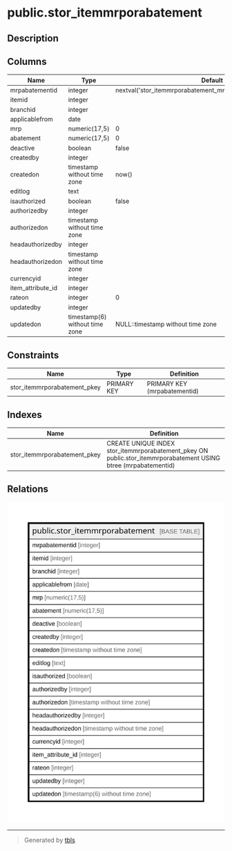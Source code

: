 # public.stor_itemmrporabatement

## Description

## Columns

| Name | Type | Default | Nullable | Children | Parents | Comment |
| ---- | ---- | ------- | -------- | -------- | ------- | ------- |
| mrpabatementid | integer | nextval('stor_itemmrporabatement_mrpabatementid_seq'::regclass) | false |  |  |  |
| itemid | integer |  | true |  |  |  |
| branchid | integer |  | true |  |  |  |
| applicablefrom | date |  | true |  |  |  |
| mrp | numeric(17,5) | 0 | true |  |  |  |
| abatement | numeric(17,5) | 0 | true |  |  |  |
| deactive | boolean | false | true |  |  |  |
| createdby | integer |  | true |  |  |  |
| createdon | timestamp without time zone | now() | true |  |  |  |
| editlog | text |  | true |  |  |  |
| isauthorized | boolean | false | true |  |  |  |
| authorizedby | integer |  | true |  |  |  |
| authorizedon | timestamp without time zone |  | true |  |  |  |
| headauthorizedby | integer |  | true |  |  |  |
| headauthorizedon | timestamp without time zone |  | true |  |  |  |
| currencyid | integer |  | true |  |  |  |
| item_attribute_id | integer |  | true |  |  |  |
| rateon | integer | 0 | true |  |  |  |
| updatedby | integer |  | true |  |  |  |
| updatedon | timestamp(6) without time zone | NULL::timestamp without time zone | true |  |  |  |

## Constraints

| Name | Type | Definition |
| ---- | ---- | ---------- |
| stor_itemmrporabatement_pkey | PRIMARY KEY | PRIMARY KEY (mrpabatementid) |

## Indexes

| Name | Definition |
| ---- | ---------- |
| stor_itemmrporabatement_pkey | CREATE UNIQUE INDEX stor_itemmrporabatement_pkey ON public.stor_itemmrporabatement USING btree (mrpabatementid) |

## Relations

![er](public.stor_itemmrporabatement.svg)

---

> Generated by [tbls](https://github.com/k1LoW/tbls)
